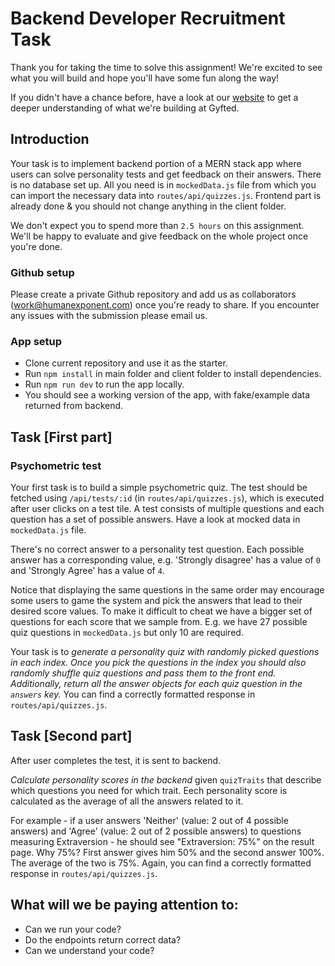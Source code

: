 # Backend Developer Recruitment Task

Thank you for taking the time to solve this assignment! We're excited to see what you will build and hope you'll have some fun along the way!

If you didn't have a chance before, have a look at our [website](http://gyfted.me/) to get a deeper understanding of what we're building at Gyfted.


## Introduction
Your task is to implement backend portion of a MERN stack app where users can solve personality tests and get feedback on their answers.
There is no database set up. All you need is in `mockedData.js` file from which you can import the necessary data into `routes/api/quizzes.js`.
Frontend part is already done & you should not change anything in the client folder.

We don't expect you to spend more than `2.5 hours` on this assignment.
We'll be happy to evaluate and give feedback on the whole project once you're done.

### Github setup

Please create a private Github repository and add us as collaborators (work@humanexponent.com) once you're ready to share.
If you encounter any issues with the submission please email us.

### App setup

* Clone current repository and use it as the starter.
* Run `npm install` in main folder and client folder to install dependencies.
* Run `npm run dev` to run the app locally.
* You should see a working version of the app, with fake/example data returned from backend.

## Task [First part]

### Psychometric test

Your first task is to build a simple psychometric quiz. The test should be fetched using `/api/tests/:id` (in `routes/api/quizzes.js`), which is executed after user clicks on a test tile.
A test consists of multiple questions and each question has a set of possible answers. Have a look at mocked data in `mockedData.js` file.

There's no correct answer to a personality test question.
Each possible answer has a corresponding value, e.g. 'Strongly disagree' has a value of `0` and 'Strongly Agree' has a value of `4`.

Notice that displaying the same questions in the same order may encourage some users to game the system and pick the answers that lead to their desired score values.
To make it difficult to cheat we have a bigger set of questions for each score that we sample from. E.g. we have 27 possible quiz questions in `mockedData.js` but only 10 are required.

Your task is to *generate a personality quiz with randomly picked questions in each index.
Once you pick the questions in the index you should also randomly shuffle quiz questions and pass them to the front end.
Additionally, return all the answer objects for each quiz question in the `answers` key.*
You can find a correctly formatted response in `routes/api/quizzes.js`.

## Task [Second part]

After user completes the test, it is sent to backend.

*Calculate personality scores in the backend* given `quizTraits` that describe which questions you need for which trait. Eech personality score is calculated as the average of all the answers related to it.

For example - if a user answers 'Neither' (value: 2 out of 4 possible answers) and 'Agree' (value: 2 out of 2 possible answers) to questions measuring Extraversion - he should see "Extraversion: 75%" on the result page. Why 75%? First answer gives him 50% and the second answer 100%. The average of the two is 75%.
Again, you can find a correctly formatted response in `routes/api/quizzes.js`.

## What will we be paying attention to:
* Can we run your code?
* Do the endpoints return correct data?
* Can we understand your code?
